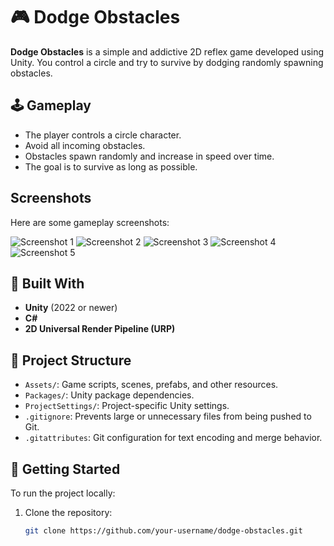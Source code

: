 # 🎮 Dodge Obstacles

**Dodge Obstacles** is a simple and addictive 2D reflex game developed using Unity. You control a circle and try to survive by dodging randomly spawning obstacles.

## 🕹️ Gameplay
- The player controls a circle character.
- Avoid all incoming obstacles.
- Obstacles spawn randomly and increase in speed over time.
- The goal is to survive as long as possible.

## Screenshots

Here are some gameplay screenshots:

![Screenshot 1](https://imgur.com/a/qBN2IVH)
![Screenshot 2](https://imgur.com/a/UHgMn1Q)
![Screenshot 3](https://imgur.com/a/KOkeqfR)
![Screenshot 4](https://imgur.com/a/omvcnsX)
![Screenshot 5](https://imgur.com/a/xxRlH5y)


## 🔧 Built With
- **Unity** (2022 or newer)
- **C#**
- **2D Universal Render Pipeline (URP)**

## 📁 Project Structure
- `Assets/`: Game scripts, scenes, prefabs, and other resources.
- `Packages/`: Unity package dependencies.
- `ProjectSettings/`: Project-specific Unity settings.
- `.gitignore`: Prevents large or unnecessary files from being pushed to Git.
- `.gitattributes`: Git configuration for text encoding and merge behavior.

## 🚀 Getting Started
To run the project locally:

1. Clone the repository:
   ```bash
   git clone https://github.com/your-username/dodge-obstacles.git
